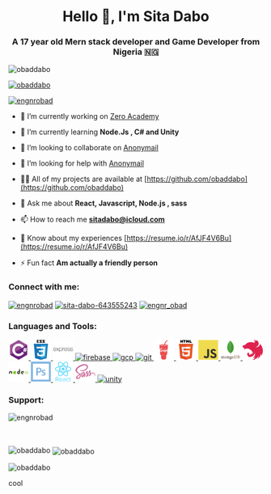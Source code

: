 <h1 align="center">Hello 👋, I'm Sita Dabo</h1>
<h3 align="center">A 17 year old Mern stack developer and Game Developer from Nigeria 🇳🇬</h3>

<p align="left"> <img src="https://komarev.com/ghpvc/?username=obaddabo&label=Profile%20views&color=e22400&style=flat" alt="obaddabo" /> </p>

<p align="left"> <a href="https://github.com/ryo-ma/github-profile-trophy"><img src="https://github-profile-trophy.vercel.app/?username=obaddabo" alt="obaddabo" /></a> </p>

<p align="left"> <a href="https://twitter.com/engnrobad" target="blank"><img src="https://img.shields.io/twitter/follow/engnrobad?logo=twitter&style=for-the-badge" alt="engnrobad" /></a> </p>

- 🔭 I’m currently working on [Zero Academy](https://github.com/indigosoftwares21/zero-Academy)

- 🌱 I’m currently learning **Node.Js , C# and Unity**

- 👯 I’m looking to collaborate on [Anonymail](https://github.com/obaddabo/mail-depot)

- 🤝 I’m looking for help with [Anonymail](https://github.com/obaddabo/mail-depot)

- 👨‍💻 All of my projects are available at [https://github.com/obaddabo](https://github.com/obaddabo)

- 💬 Ask me about **React, Javascript, Node.js , sass**

- 📫 How to reach me **sitadabo@icloud.com**

- 📄 Know about my experiences [https://resume.io/r/AfJF4V6Bu](https://resume.io/r/AfJF4V6Bu)

- ⚡ Fun fact **Am actually a friendly person**

<h3 align="left">Connect with me:</h3>
<p align="left">
<a href="https://twitter.com/engnrobad" target="blank"><img align="center" src="https://raw.githubusercontent.com/rahuldkjain/github-profile-readme-generator/master/src/images/icons/Social/twitter.svg" alt="engnrobad" height="30" width="40" /></a>
<a href="https://linkedin.com/in/sita-dabo-643555243" target="blank"><img align="center" src="https://raw.githubusercontent.com/rahuldkjain/github-profile-readme-generator/master/src/images/icons/Social/linked-in-alt.svg" alt="sita-dabo-643555243" height="30" width="40" /></a>
<a href="https://instagram.com/engnr_obad" target="blank"><img align="center" src="https://raw.githubusercontent.com/rahuldkjain/github-profile-readme-generator/master/src/images/icons/Social/instagram.svg" alt="engnr_obad" height="30" width="40" /></a>
</p>

<h3 align="left">Languages and Tools:</h3>
<p align="left"> <a href="https://www.w3schools.com/cs/" target="_blank" rel="noreferrer"> <img src="https://raw.githubusercontent.com/devicons/devicon/master/icons/csharp/csharp-original.svg" alt="csharp" width="40" height="40"/> </a> <a href="https://www.w3schools.com/css/" target="_blank" rel="noreferrer"> <img src="https://raw.githubusercontent.com/devicons/devicon/master/icons/css3/css3-original-wordmark.svg" alt="css3" width="40" height="40"/> </a> <a href="https://expressjs.com" target="_blank" rel="noreferrer"> <img src="https://raw.githubusercontent.com/devicons/devicon/master/icons/express/express-original-wordmark.svg" alt="express" width="40" height="40"/> </a> <a href="https://firebase.google.com/" target="_blank" rel="noreferrer"> <img src="https://www.vectorlogo.zone/logos/firebase/firebase-icon.svg" alt="firebase" width="40" height="40"/> </a> <a href="https://cloud.google.com" target="_blank" rel="noreferrer"> <img src="https://www.vectorlogo.zone/logos/google_cloud/google_cloud-icon.svg" alt="gcp" width="40" height="40"/> </a> <a href="https://git-scm.com/" target="_blank" rel="noreferrer"> <img src="https://www.vectorlogo.zone/logos/git-scm/git-scm-icon.svg" alt="git" width="40" height="40"/> </a> <a href="https://gulpjs.com" target="_blank" rel="noreferrer"> <img src="https://raw.githubusercontent.com/devicons/devicon/master/icons/gulp/gulp-plain.svg" alt="gulp" width="40" height="40"/> </a> <a href="https://www.w3.org/html/" target="_blank" rel="noreferrer"> <img src="https://raw.githubusercontent.com/devicons/devicon/master/icons/html5/html5-original-wordmark.svg" alt="html5" width="40" height="40"/> </a> <a href="https://developer.mozilla.org/en-US/docs/Web/JavaScript" target="_blank" rel="noreferrer"> <img src="https://raw.githubusercontent.com/devicons/devicon/master/icons/javascript/javascript-original.svg" alt="javascript" width="40" height="40"/> </a> <a href="https://www.mongodb.com/" target="_blank" rel="noreferrer"> <img src="https://raw.githubusercontent.com/devicons/devicon/master/icons/mongodb/mongodb-original-wordmark.svg" alt="mongodb" width="40" height="40"/> </a> <a href="https://nestjs.com/" target="_blank" rel="noreferrer"> <img src="https://raw.githubusercontent.com/devicons/devicon/master/icons/nestjs/nestjs-plain.svg" alt="nestjs" width="40" height="40"/> </a> <a href="https://nodejs.org" target="_blank" rel="noreferrer"> <img src="https://raw.githubusercontent.com/devicons/devicon/master/icons/nodejs/nodejs-original-wordmark.svg" alt="nodejs" width="40" height="40"/> </a> <a href="https://www.photoshop.com/en" target="_blank" rel="noreferrer"> <img src="https://raw.githubusercontent.com/devicons/devicon/master/icons/photoshop/photoshop-line.svg" alt="photoshop" width="40" height="40"/> </a> <a href="https://reactjs.org/" target="_blank" rel="noreferrer"> <img src="https://raw.githubusercontent.com/devicons/devicon/master/icons/react/react-original-wordmark.svg" alt="react" width="40" height="40"/> </a> <a href="https://sass-lang.com" target="_blank" rel="noreferrer"> <img src="https://raw.githubusercontent.com/devicons/devicon/master/icons/sass/sass-original.svg" alt="sass" width="40" height="40"/> </a> <a href="https://unity.com/" target="_blank" rel="noreferrer"> <img src="https://www.vectorlogo.zone/logos/unity3d/unity3d-icon.svg" alt="unity" width="40" height="40"/> </a> </p>

<h3 align="left">Support:</h3>
<p><a href="https://www.buymeacoffee.com/engnrobad"> <img align="left" src="https://cdn.buymeacoffee.com/buttons/v2/default-yellow.png" height="50" width="210" alt="engnrobad" /></a></p><br><br>
<br>

<p><img align="left" src="https://github-readme-stats.vercel.app/api/top-langs?username=obaddabo&show_icons=true&theme=dark&locale=en&layout=compact" alt="obaddabo" /></p>

<p>&nbsp;<img align="center" src="https://github-readme-stats.vercel.app/api?username=obaddabo&show_icons=true&theme=dark&locale=en" alt="obaddabo" /></p>

<p><img align="center" src="https://github-readme-streak-stats.herokuapp.com/?user=obaddabo&" alt="obaddabo" /></p>

<p>cool</p>